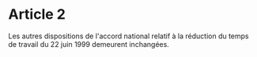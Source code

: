 # Article 2

  
Les autres dispositions de l'accord national relatif à la réduction du temps de travail du 22 juin 1999 demeurent inchangées.


